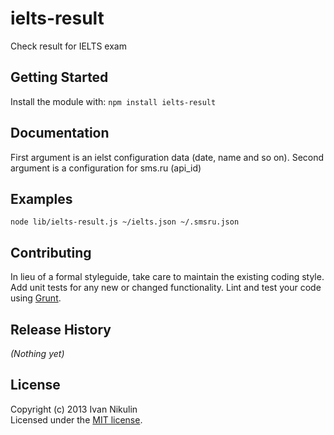 # ielts-result

Check result for IELTS exam

## Getting Started
Install the module with: `npm install ielts-result`

## Documentation
First argument is an ielst configuration data (date, name and so on). Second argument is a configuration for sms.ru (api_id)

## Examples
```node lib/ielts-result.js ~/ielts.json ~/.smsru.json```

## Contributing
In lieu of a formal styleguide, take care to maintain the existing coding style. Add unit tests for any new or changed functionality. Lint and test your code using [Grunt](http://gruntjs.com/).

## Release History
_(Nothing yet)_

## License
Copyright (c) 2013 Ivan Nikulin  
Licensed under the [MIT license](LICENSE-MIT).
